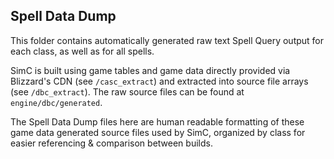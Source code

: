 ## Spell Data Dump

This folder contains automatically generated raw text Spell Query output for each class, as well as for all spells.


SimC is built using game tables and game data directly provided via Blizzard's CDN (see `/casc_extract`) and extracted into source file arrays (see `/dbc_extract`). The raw source files can be found at `engine/dbc/generated`.


The Spell Data Dump files here are human readable formatting of these game data generated source files used by SimC, organized by class for easier referencing & comparison between builds.
